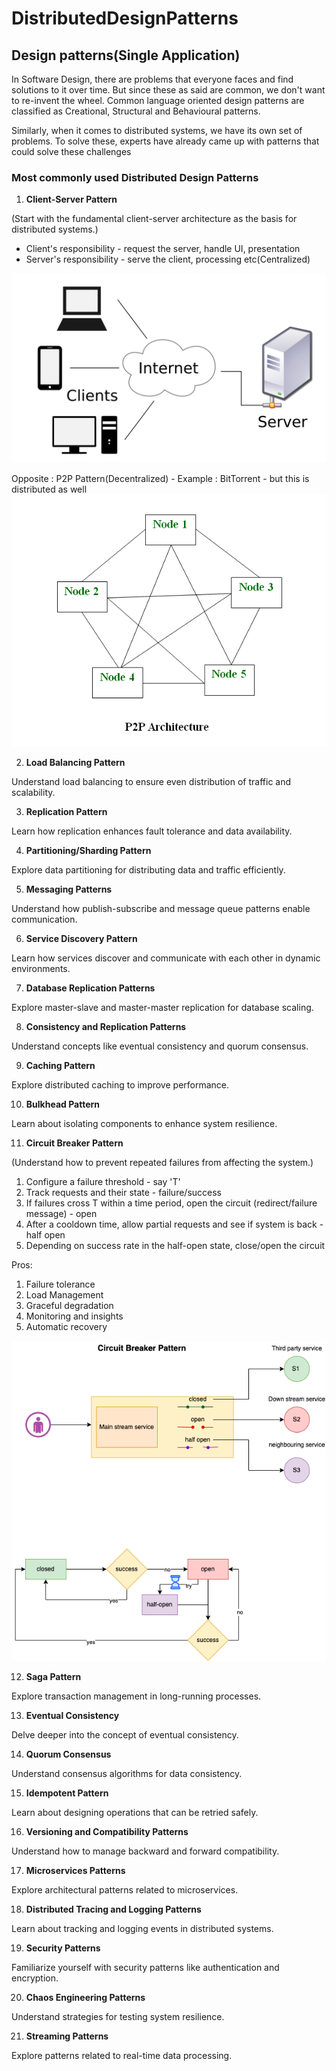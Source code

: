 # DistributedDesignPatterns

## Design patterns(Single Application)
In Software Design, there are problems that everyone faces and find solutions to it over time. But since these as said are common, we don't want to re-invent the wheel.
Common language oriented design patterns are classified as Creational, Structural and Behavioural patterns.

Similarly, when it comes to distributed systems, we have its own set of problems. To solve these, experts have already came up with patterns that could solve these challenges

### Most commonly used Distributed Design Patterns

1. **Client-Server Pattern**

(Start with the fundamental client-server architecture as the basis for distributed systems.)
* Client's responsibility - request the server, handle UI, presentation
* Server's responsibility - serve the client, processing etc(Centralized)

![ClientServer.png](Images/ClientServer.png)

Opposite :  P2P Pattern(Decentralized) - Example : BitTorrent - but this is distributed as well
![img.png](Images/P2P.png)


2. **Load Balancing Pattern**

Understand load balancing to ensure even distribution of traffic and scalability.

3. **Replication Pattern**

Learn how replication enhances fault tolerance and data availability.

4. **Partitioning/Sharding Pattern**

Explore data partitioning for distributing data and traffic efficiently.

5. **Messaging Patterns**

Understand how publish-subscribe and message queue patterns enable communication.

6. **Service Discovery Pattern**

Learn how services discover and communicate with each other in dynamic environments.

7. **Database Replication Patterns**

Explore master-slave and master-master replication for database scaling.

8. **Consistency and Replication Patterns**

Understand concepts like eventual consistency and quorum consensus.

9. **Caching Pattern**

Explore distributed caching to improve performance.

10. **Bulkhead Pattern**

Learn about isolating components to enhance system resilience.

11. **Circuit Breaker Pattern**

(Understand how to prevent repeated failures from affecting the system.)

1. Configure a failure threshold - say 'T'
2. Track requests and their state - failure/success
3. If failures cross T within a time period, open the circuit (redirect/failure message) - open
4. After a cooldown time, allow partial requests and see if system is back - half open
5. Depending on success rate in the half-open state, close/open the circuit

Pros:
1. Failure tolerance
2. Load Management
3. Graceful degradation
4. Monitoring and insights
5. Automatic recovery

![img.png](Images/CircuitBreaker.png)

12. **Saga Pattern**

Explore transaction management in long-running processes.

13. **Eventual Consistency**

Delve deeper into the concept of eventual consistency.

14. **Quorum Consensus**

Understand consensus algorithms for data consistency.

15. **Idempotent Pattern**

Learn about designing operations that can be retried safely.

16. **Versioning and Compatibility Patterns**

Understand how to manage backward and forward compatibility.

17. **Microservices Patterns**

Explore architectural patterns related to microservices.

18. **Distributed Tracing and Logging Patterns**

Learn about tracking and logging events in distributed systems.

19. **Security Patterns**

Familiarize yourself with security patterns like authentication and encryption.

20. **Chaos Engineering Patterns**

Understand strategies for testing system resilience.

21. **Streaming Patterns**

Explore patterns related to real-time data processing.